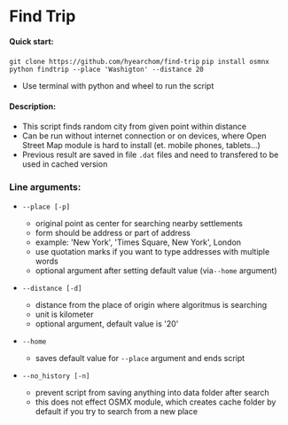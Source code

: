 # Find Trip

#### Quick start:

`git clone https://github.com/hyearchom/find-trip`
`pip install osmnx`
`python findtrip --place 'Washigton' --distance 20`

- Use terminal with python and wheel to run the script
    
#### Description:

- This script finds random city from given point within distance
- Can be run without internet connection or on devices, where Open Street Map module is hard to install (et. mobile phones, tablets...)
- Previous result are saved in file `.dat` files and need to transfered to be used in cached version

### Line arguments:

- `--place [-p]`
	- original point as center for searching nearby settlements
	- form should be address or part of address
	- example: 'New York', 'Times Square, New York', London
	- use quotation marks if you want to type addresses with multiple words
	- optional argument after setting default value (via`--home` argument)

- `--distance [-d]` 
	- distance from the place of origin where algoritmus is searching
	- unit is kilometer
	- optional argument, default value is '20'
	
- `--home`
	- saves default value for `--place` argument and ends script

- `--no_history [-n]`
	- prevent script from saving anything into data folder after search
	- this does not effect OSMX module, which creates cache folder by default if you try to search from a new place